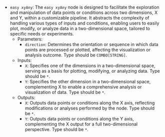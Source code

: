 - `easy xyAny`: The `easy xyAny` node is designed to facilitate the exploration and manipulation of data points or conditions across two dimensions, X and Y, within a customizable pipeline. It abstracts the complexity of handling various types of inputs and conditions, enabling users to easily plot, modify, or analyze data in a two-dimensional space, tailored to specific needs or experiments.
    - Parameters:
        - `direction`: Determines the orientation or sequence in which data points are processed or plotted, affecting the visualization or analysis outcome. Type should be `COMBO[STRING]`.
    - Inputs:
        - `X`: Specifies one of the dimensions in a two-dimensional space, serving as a basis for plotting, modifying, or analyzing data. Type should be `*`.
        - `Y`: Specifies the other dimension in a two-dimensional space, complementing X to enable a comprehensive analysis or visualization of data. Type should be `*`.
    - Outputs:
        - `X`: Outputs data points or conditions along the X axis, reflecting modifications or analyses performed by the node. Type should be `*`.
        - `Y`: Outputs data points or conditions along the Y axis, complementing the X output for a full two-dimensional perspective. Type should be `*`.
